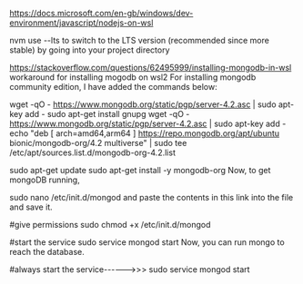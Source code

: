 https://docs.microsoft.com/en-gb/windows/dev-environment/javascript/nodejs-on-wsl 

nvm use --lts to switch to the LTS version (recommended since more stable) by going into your project directory


https://stackoverflow.com/questions/62495999/installing-mongodb-in-wsl workaround for installing mogodb on wsl2
For installing mongodb community edition, I have added the commands below:

wget -qO - https://www.mongodb.org/static/pgp/server-4.2.asc | sudo apt-key add -
sudo apt-get install gnupg
wget -qO - https://www.mongodb.org/static/pgp/server-4.2.asc | sudo apt-key add -
echo "deb [ arch=amd64,arm64 ] https://repo.mongodb.org/apt/ubuntu bionic/mongodb-org/4.2 multiverse" | sudo tee /etc/apt/sources.list.d/mongodb-org-4.2.list

sudo apt-get update
sudo apt-get install -y mongodb-org
Now, to get mongoDB running,

sudo nano /etc/init.d/mongod
and paste the contents in this link into the file and save it.

#give permissions
sudo chmod +x /etc/init.d/mongod

#start the service
sudo service mongod start
Now, you can run mongo to reach the database.



#always start the service------>>> 
sudo service mongod start

